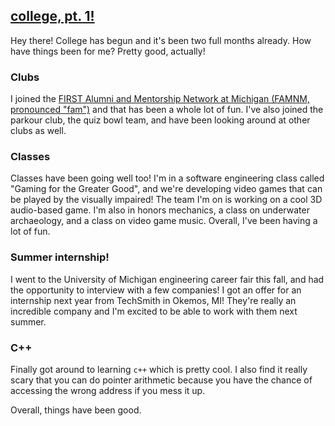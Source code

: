 ## [college, pt. 1!](https://eashwar.github.io/posts/post5.html)

Hey there! College has begun and it's been two full months already. How have things been for me? Pretty good, actually!

### Clubs

I joined the [FIRST Alumni and Mentorship Network at Michigan (FAMNM, pronounced "fam")](http://famnm.club/) and that has been a whole lot of fun. I've also joined the parkour club, the quiz bowl team, and have been looking around at other clubs as well.

### Classes

Classes have been going well too! I'm in a software engineering class called "Gaming for the Greater Good", and we're developing video games that can be played by the visually impaired! The team I'm on is working on a cool 3D audio-based game. I'm also in honors mechanics, a class on underwater archaeology, and a class on video game music. Overall, I've been having a lot of fun.

### Summer internship!

I went to the University of Michigan engineering career fair this fall, and had the opportunity to interview with a few companies! I got an offer for an internship next year from TechSmith in Okemos, MI! They're really an incredible company and I'm excited to be able to work with them next summer.

### C++

Finally got around to learning `c++` which is pretty cool. I also find it really scary that you can do pointer arithmetic because you have the chance of accessing the wrong address if you mess it up.

Overall, things have been good.
